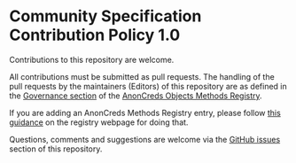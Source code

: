 # Community Specification Contribution Policy 1.0

Contributions to this repository are welcome.

All contributions must be submitted as pull requests. The handling of the pull
requests by the maintainers (Editors) of this repository are as defined in the
[Governance
section](https://anoncreds-wg.github.io/anoncreds-methods-registry/) of
the [AnonCreds Objects Methods
Registry](https://anoncreds-wg.github.io/anoncreds-methods-registry/).

If you are adding an AnonCreds Methods Registry entry, please follow
[this
guidance](https://anoncreds-wg.github.io/anoncreds-methods-registry/#adding-a-registry-entry)
on the registry webpage for doing that.

Questions, comments and suggestions are welcome via the [GitHub
issues](https://github.com/AnonCreds-WG/anoncreds-methods-registry/issues)
section of this repository.
